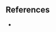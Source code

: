 References
---

* [](https://fivethirtyeight.com/features/big-farms-are-getting-bigger-and-most-small-farms-arent-really-farms-at-all/)
